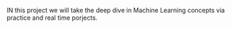 IN this project we will take the deep dive in Machine Learning concepts via practice and real time porjects. 
